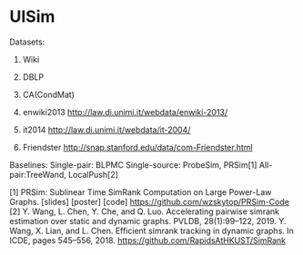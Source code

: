 # UISim

Datasets:
1. Wiki
2. DBLP
3. CA(CondMat)

4. enwiki2013 http://law.di.unimi.it/webdata/enwiki-2013/
5. it2014 http://law.di.unimi.it/webdata/it-2004/
6. Friendster http://snap.stanford.edu/data/com-Friendster.html



Baselines:
Single-pair: BLPMC
Single-source: ProbeSim, PRSim[1]
All-pair:TreeWand, LocalPush[2]

[1] PRSim: Sublinear Time SimRank Computation on Large Power-Law Graphs. [slides] [poster] [code] https://github.com/wzskytop/PRSim-Code
[2] Y. Wang, L. Chen, Y. Che, and Q. Luo. Accelerating pairwise simrank estimation over static and dynamic graphs. PVLDB, 28(1):99–122, 2019. 
Y. Wang, X. Lian, and L. Chen. Efficient simrank tracking in dynamic graphs. In ICDE, pages 545–556, 2018.
https://github.com/RapidsAtHKUST/SimRank

